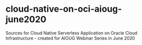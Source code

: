 # cloud-native-on-oci-aioug-june2020
Sources for Cloud Native Serverless Application on Oracle Cloud Infrastructure - created for AIOUG Webinar Series in June 2020
